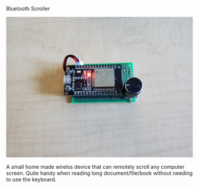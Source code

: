 Bluetooth Scroller

![Bluetooth scroller](./bluetooth-scroller.jpg)

A small home made wirelss device that can remotely scroll any computer screen. Quite handy when reading long document/file/book without needing to use the keyboard.
